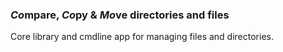 ### *Co*mpare, *Co*py & *Mo*ve directories and files

Core library and cmdline app for managing files and directories.
